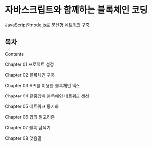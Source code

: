 # 자바스크립트와 함께하는 블록체인 코딩

JavaScript와node.js로 분산형 네트워크 구축

## 목차

Contents

Chapter 01 프로젝트 설정

Chapter 02 블록체인 구축

Chapter 03 API를 이용한 블록체인 액스

Chapter 04 탈중앙화 블록에인 네트워크 생성

Chapter 05 네트워크 동기화

Chapter 06 합의 알고리즘

Chapter 07 블록 탐색기

Chapter 08 맺음말
